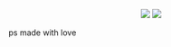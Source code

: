 <p align="center">
  <img src="https://i.imgur.com/qsEHi1I.png" />
  <img src="https://i.imgur.com/9FSlf7y.png" />
</p>

ps made with love
